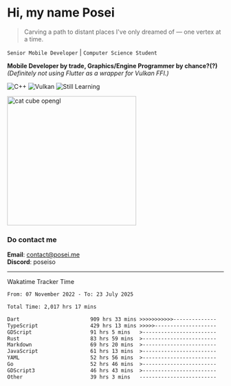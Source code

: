 # Hi, my name Posei

> Carving a path to distant places I've only dreamed of — one vertex at a time.

`Senior Mobile Developer` | `Computer Science Student`  

**Mobile Developer by trade, Graphics/Engine Programmer by chance?(?)**  
_(Definitely not using Flutter as a wrapper for Vulkan FFI.)_

![C++](https://img.shields.io/badge/C++-00599C?style=flat&logo=c%2B%2B&logoColor=white)
![Vulkan](https://img.shields.io/badge/Vulkan-AC162C?style=flat&logo=vulkan&logoColor=white)
![Still Learning](https://img.shields.io/badge/Still%20Learning-FFCC00?style=flat&logoColor=white)

  <img src="https://github.com/user-attachments/assets/54c92bc8-af3e-4bf1-b442-e889f1c01633" width="300" alt="cat cube opengl" />

### Do contact me

**Email**: [contact@posei.me](mailto:contact@posei.me)  
**Discord**: poseiso

---

Wakatime Tracker Time

<!--START_SECTION:waka-->

```txt
From: 07 November 2022 - To: 23 July 2025

Total Time: 2,017 hrs 17 mins

Dart                       909 hrs 33 mins >>>>>>>>>>>--------------   45.09 %
TypeScript                 429 hrs 13 mins >>>>>--------------------   21.28 %
GDScript                   91 hrs 5 mins   >------------------------   04.52 %
Rust                       83 hrs 59 mins  >------------------------   04.16 %
Markdown                   69 hrs 20 mins  >------------------------   03.44 %
JavaScript                 61 hrs 13 mins  >------------------------   03.04 %
YAML                       52 hrs 56 mins  >------------------------   02.62 %
Go                         52 hrs 46 mins  >------------------------   02.62 %
GDScript3                  46 hrs 43 mins  >------------------------   02.32 %
Other                      39 hrs 3 mins   -------------------------   01.94 %
```

<!--END_SECTION:waka-->
